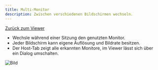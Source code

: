 ```yaml
---
title: Multi-Monitor
description: Zwischen verschiedenen Bildschirmen wechseln.
---
```


[Zurück zum Viewer](./viewer.md)

- Wechsle während einer Sitzung den genutzten Monitor.
- Jeder Bildschirm kann eigene Auflösung und Bildrate besitzen.
- Der Host-Tab zeigt alle erkannten Monitore, im Viewer lässt sich über ein Dialog umschalten.

![Bild]()
